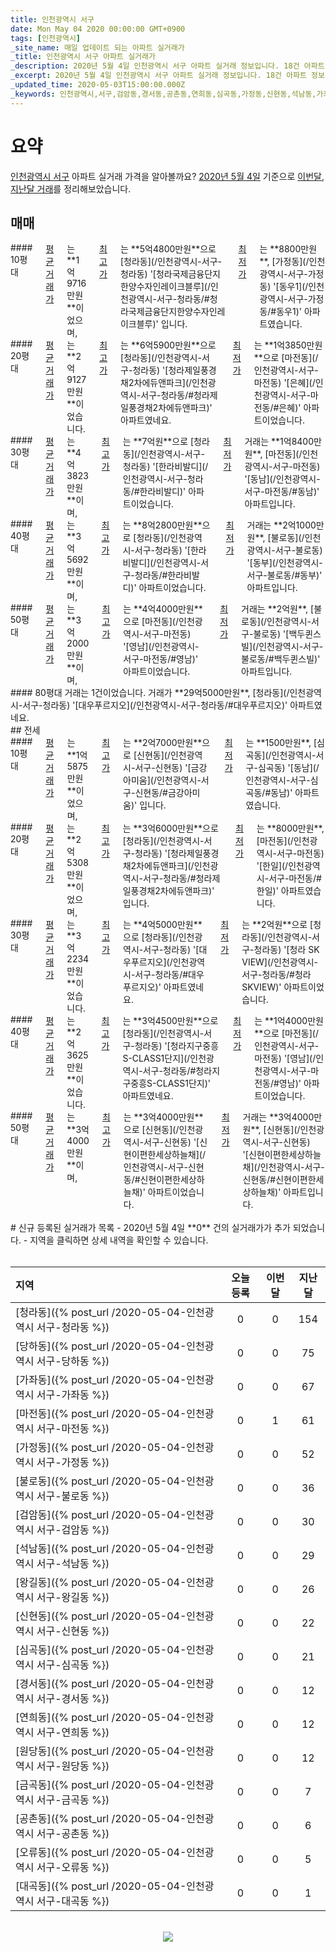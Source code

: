 ```yaml
---
title: 인천광역시 서구
date: Mon May 04 2020 00:00:00 GMT+0900
tags: [인천광역시]
_site_name: 매일 업데이트 되는 아파트 실거래가
_title: 인천광역시 서구 아파트 실거래가
_description: 2020년 5월 4일 인천광역시 서구 아파트 실거래 정보입니다. 18건 아파트 정보가 있습니다.
_excerpt: 2020년 5월 4일 인천광역시 서구 아파트 실거래 정보입니다. 18건 아파트 정보가 있습니다.
_updated_time: 2020-05-03T15:00:00.000Z
_keywords: 인천광역시,서구,검암동,경서동,공촌동,연희동,심곡동,가정동,신현동,석남동,가좌동,마전동,당하동,원당동,금곡동,오류동,왕길동,불로동,청라동,대곡동
---
```



# 요약
<ins>인천광역시 서구</ins> 아파트 실거래 가격을 알아볼까요? <ins>2020년 5월 4일</ins> 기준으로 <ins>이번달, 지난달 거래</ins>를 정리해보았습니다.

## 매매
<div class="container">
<div class="six columns" markdown="1">
#### 10평대
<ins>평균 거래가</ins>는 **1억9716만원**이었으며, <ins>최고가</ins>는 **5억4800만원**으로 [청라동](/인천광역시-서구-청라동) '[청라국제금융단지한양수자인레이크블루](/인천광역시-서구-청라동/#청라국제금융단지한양수자인레이크블루)' 입니다. <ins>최저가</ins>는 **8800만원**, [가정동](/인천광역시-서구-가정동) '[동우1](/인천광역시-서구-가정동/#동우1)' 아파트였습니다.
</div>
<div class="six columns" markdown="1">
#### 20평대
<ins>평균 거래가</ins>는 **2억9127만원**이었습니다. <ins>최고가</ins>는 **6억5900만원**으로 [청라동](/인천광역시-서구-청라동) '[청라제일풍경채2차에듀앤파크](/인천광역시-서구-청라동/#청라제일풍경채2차에듀앤파크)' 아파트였네요. <ins>최저가</ins>는 **1억3850만원**으로 [마전동](/인천광역시-서구-마전동) '[은혜](/인천광역시-서구-마전동/#은혜)' 아파트이었습니다.
</div>
</div>
<div class="container">
<div class="six columns" markdown="1">
#### 30평대
<ins>평균 거래가</ins>는 **4억3823만원**이며, <ins>최고가</ins>는 **7억원**으로 [청라동](/인천광역시-서구-청라동) '[한라비발디](/인천광역시-서구-청라동/#한라비발디)' 아파트이었습니다. <ins>최저가</ins> 거래는 **1억8400만원**, [마전동](/인천광역시-서구-마전동) '[동남](/인천광역시-서구-마전동/#동남)' 아파트입니다.
</div>
<div class="six columns" markdown="1">
#### 40평대
<ins>평균 거래가</ins>는 **3억5692만원**이며, <ins>최고가</ins>는 **8억2800만원**으로 [청라동](/인천광역시-서구-청라동) '[한라비발디](/인천광역시-서구-청라동/#한라비발디)' 아파트이었습니다. <ins>최저가</ins> 거래는 **2억1000만원**, [불로동](/인천광역시-서구-불로동) '[동부](/인천광역시-서구-불로동/#동부)' 아파트입니다.
</div>
</div>
<div class="container">
<div class="six columns" markdown="1">
#### 50평대
<ins>평균 거래가</ins>는 **3억2000만원**이며, <ins>최고가</ins>는 **4억4000만원**으로 [마전동](/인천광역시-서구-마전동) '[영남](/인천광역시-서구-마전동/#영남)' 아파트이었습니다. <ins>최저가</ins> 거래는 **2억원**, [불로동](/인천광역시-서구-불로동) '[백두퀸스빌](/인천광역시-서구-불로동/#백두퀸스빌)' 아파트입니다.
</div>
<div class="six columns" markdown="1">
#### 80평대
거래는 1건이었습니다. 거래가 **29억5000만원**, [청라동](/인천광역시-서구-청라동) '[대우푸르지오](/인천광역시-서구-청라동/#대우푸르지오)' 아파트였네요.
</div>
</div>
## 전세
<div class="container">
<div class="six columns" markdown="1">
#### 10평대
<ins>평균 거래가</ins>는 **1억5875만원**이었으며, <ins>최고가</ins>는 **2억7000만원**으로 [신현동](/인천광역시-서구-신현동) '[금강아미움](/인천광역시-서구-신현동/#금강아미움)' 입니다. <ins>최저가</ins>는 **1500만원**, [심곡동](/인천광역시-서구-심곡동) '[동남](/인천광역시-서구-심곡동/#동남)' 아파트였습니다.
</div>
<div class="six columns" markdown="1">
#### 20평대
<ins>평균 거래가</ins>는 **2억5308만원**이었으며, <ins>최고가</ins>는 **3억6000만원**으로 [청라동](/인천광역시-서구-청라동) '[청라제일풍경채2차에듀앤파크](/인천광역시-서구-청라동/#청라제일풍경채2차에듀앤파크)' 입니다. <ins>최저가</ins>는 **8000만원**, [마전동](/인천광역시-서구-마전동) '[한일](/인천광역시-서구-마전동/#한일)' 아파트였습니다.
</div>
</div>
<div class="container">
<div class="six columns" markdown="1">
#### 30평대
<ins>평균 거래가</ins>는 **3억2234만원**이었습니다. <ins>최고가</ins>는 **4억5000만원**으로 [청라동](/인천광역시-서구-청라동) '[대우푸르지오](/인천광역시-서구-청라동/#대우푸르지오)' 아파트였네요. <ins>최저가</ins>는 **2억원**으로 [청라동](/인천광역시-서구-청라동) '[청라 SK VIEW](/인천광역시-서구-청라동/#청라SKVIEW)' 아파트이었습니다.
</div>
<div class="six columns" markdown="1">
#### 40평대
<ins>평균 거래가</ins>는 **2억3625만원**이었습니다. <ins>최고가</ins>는 **3억4500만원**으로 [청라동](/인천광역시-서구-청라동) '[청라지구중흥S-CLASS1단지](/인천광역시-서구-청라동/#청라지구중흥S-CLASS1단지)' 아파트였네요. <ins>최저가</ins>는 **1억4000만원**으로 [마전동](/인천광역시-서구-마전동) '[영남](/인천광역시-서구-마전동/#영남)' 아파트이었습니다.
</div>
</div>
<div class="container">
<div class="twelve columns" markdown="1">
#### 50평대
<ins>평균 거래가</ins>는 **3억4000만원**이며, <ins>최고가</ins>는 **3억4000만원**으로 [신현동](/인천광역시-서구-신현동) '[신현이편한세상하늘채](/인천광역시-서구-신현동/#신현이편한세상하늘채)' 아파트이었습니다. <ins>최저가</ins> 거래는 **3억4000만원**, [신현동](/인천광역시-서구-신현동) '[신현이편한세상하늘채](/인천광역시-서구-신현동/#신현이편한세상하늘채)' 아파트입니다.
</div>
</div>


<br>
# 신규 등록된 실거래가 목록
- 2020년 5월 4일 **0** 건의 실거래가가 추가 되었습니다.
- 지역을 클릭하면 상세 내역을 확인할 수 있습니다.
<br><br>

| 지역 | 오늘 등록 | 이번달 | 지난달 |
|:---|:---:|:---:|:---:|
| [청라동]({% post_url /2020-05-04-인천광역시 서구-청라동 %}) | 0 | 0 | 154|
| [당하동]({% post_url /2020-05-04-인천광역시 서구-당하동 %}) | 0 | 0 | 75|
| [가좌동]({% post_url /2020-05-04-인천광역시 서구-가좌동 %}) | 0 | 0 | 67|
| [마전동]({% post_url /2020-05-04-인천광역시 서구-마전동 %}) | 0 | 1 | 61|
| [가정동]({% post_url /2020-05-04-인천광역시 서구-가정동 %}) | 0 | 0 | 52|
| [불로동]({% post_url /2020-05-04-인천광역시 서구-불로동 %}) | 0 | 0 | 36|
| [검암동]({% post_url /2020-05-04-인천광역시 서구-검암동 %}) | 0 | 0 | 30|
| [석남동]({% post_url /2020-05-04-인천광역시 서구-석남동 %}) | 0 | 0 | 29|
| [왕길동]({% post_url /2020-05-04-인천광역시 서구-왕길동 %}) | 0 | 0 | 26|
| [신현동]({% post_url /2020-05-04-인천광역시 서구-신현동 %}) | 0 | 0 | 22|
| [심곡동]({% post_url /2020-05-04-인천광역시 서구-심곡동 %}) | 0 | 0 | 21|
| [경서동]({% post_url /2020-05-04-인천광역시 서구-경서동 %}) | 0 | 0 | 12|
| [연희동]({% post_url /2020-05-04-인천광역시 서구-연희동 %}) | 0 | 0 | 12|
| [원당동]({% post_url /2020-05-04-인천광역시 서구-원당동 %}) | 0 | 0 | 12|
| [금곡동]({% post_url /2020-05-04-인천광역시 서구-금곡동 %}) | 0 | 0 | 7|
| [공촌동]({% post_url /2020-05-04-인천광역시 서구-공촌동 %}) | 0 | 0 | 6|
| [오류동]({% post_url /2020-05-04-인천광역시 서구-오류동 %}) | 0 | 0 | 5|
| [대곡동]({% post_url /2020-05-04-인천광역시 서구-대곡동 %}) | 0 | 0 | 1|

<p align="center"><br><img src="https://via.placeholder.com/700x120"><br></p>
